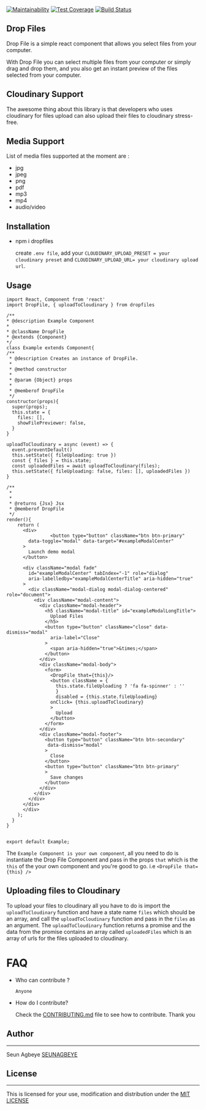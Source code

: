 [![Maintainability](https://api.codeclimate.com/v1/badges/f476de1c543cb436c232/maintainability)](https://codeclimate.com/github/SEUNAGBEYE/Drop-Files/maintainability)
[![Test Coverage](https://api.codeclimate.com/v1/badges/f476de1c543cb436c232/test_coverage)](https://codeclimate.com/github/SEUNAGBEYE/Drop-Files/test_coverage)
[![Build Status](https://travis-ci.org/SEUNAGBEYE/Drop-Files.svg?branch=master)](https://travis-ci.org/SEUNAGBEYE/Drop-Files)
## Drop Files

Drop File is a simple react component that allows you select files from your computer.

With Drop File you can select multiple files from your computer or simply drag and drop them, and you also get an instant preview of the files selected from your computer.

## Cloudinary Support

The awesome thing about this library is that developers who uses cloudinary for files upload can also upload their files to cloudinary stress-free. 

## Media Support
List of media files supported at the moment are :

* jpg
* jpeg
* png
* pdf
* mp3
* mp4
* audio/video


 ## Installation

- npm i dropfiles

  create ```.env file```,  add your ```CLOUDINARY_UPLOAD_PRESET = your cloudinary preset``` and ```CLOUDINARY_UPLOAD_URL= your cloudinary upload url```.
 

 


## Usage
  ```
  import React, Component from 'react'
  import DropFile, { uploadToCloudinary } from dropfiles

  /**
 * @description Example Component
 * 
 * @className DropFile
 * @extends {Component}
 */
class Example extends Component{
  /**
   * @description Creates an instance of DropFile.
   *
   * @method constructor
   * 
   * @param {Object} props
   *
   * @memberof DropFile
   */
  constructor(props){
    super(props);
    this.state = {
      files: [],
      showFilePreviewer: false,
    }
  }

  uploadToCloudinary = async (event) => {
    event.preventDefault()
    this.setState({ fileUploading: true })
    const { files } = this.state;
    const uploadedFiles = await uploadToCloudinary(files);
    this.setState({ fileUploading: false, files: [], uploadedFiles })
  }

  /**
   * 
   * 
   * @returns {Jsx} Jsx
   * @memberof DropFile
   */
  render(){
      return (
        <div>
                  <button type="button" className="btn btn-primary" 
          data-toggle="modal" data-target="#exampleModalCenter"
        >
          Launch demo modal
        </button>

        <div className="modal fade"
          id="exampleModalCenter" tabIndex="-1" role="dialog" 
          aria-labelledby="exampleModalCenterTitle" aria-hidden="true"
        >
          <div className="modal-dialog modal-dialog-centered" role="document">
            <div className="modal-content">
              <div className="modal-header">
                <h5 className="modal-title" id="exampleModalLongTitle">
                  Upload Files
                </h5>
                <button type="button" className="close" data-dismiss="modal" 
                  aria-label="Close"
                >
                  <span aria-hidden="true">&times;</span>
                </button>
              </div>
              <div className="modal-body">
                <form>
                  <DropFile that={this}/>
                  <button className = {
                    this.state.fileUploading ? 'fa fa-spinner' : '' 
                    }
                    disabled = {this.state.fileUploading}
                  onClick= {this.uploadToCloudinary}
                  >
                    Upload
                  </button>
                </form>
              </div>
              <div className="modal-footer">
                <button type="button" className="btn btn-secondary"
                 data-dismiss="modal"
                >
                  Close
                </button>
                <button type="button" className="btn btn-primary"
                >
                  Save changes
                </button>
              </div>
            </div>
          </div>
        </div>
        </div>
      );
    }
}


export default Example;

  ```  

The ```Example Component is your own component```, all you need to do is instantiate the Drop File Component and pass in the props ```that``` which is the ```this``` of the your own component and you're good to go. i.e  ```<DropFile that={this} />```

## Uploading files to Cloudinary
To upload your files to cloudinary all you have to do is import the ```uploadToCloudinary``` function and have a state name ```files``` which should be an array, and call the ```uploadToCloudinary``` function and pass in the ```files``` as an argument. The ```uploadToCloudinary``` function returns a promise and the data from the promise contains an array called ```uploadedFiles``` which is an array of urls for the files uploaded to cloudinary.
# FAQ

* Who can contribute ?

  `Anyone`

* How do I contribute?

  Check the [CONTRIBUTING.md](https://github.com/SEUNAGBEYE/Drop-Files/blob/master/CONTRIBUTING.md) file to see how to contribute. Thank you


## Author 
____

Seun Agbeye [SEUNAGBEYE](https://github.com/SEUNAGBEYE/)

## License 
____

This is licensed for your use, modification and distribution under the [MIT LICENSE](https://github.com/SEUNAGBEYE/Drop-Files/blob/master/LICENSE)
